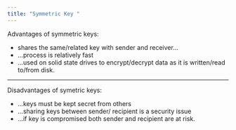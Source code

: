 ```yaml
---
title: "Symmetric Key "
--- 
```

Advantages of symmetric keys:

- shares the same/related key with sender and receiver...
- ...process is relatively fast
- ...used on solid state drives to encrypt/decrypt data as it is written/read to/from disk.

---

Disadvantages of symetric keys:
- ...keys must be kept secret from others
- ...sharing keys between sender/ recipient is a security issue
- ...if key is compromised both sender and recipient are at risk. 
